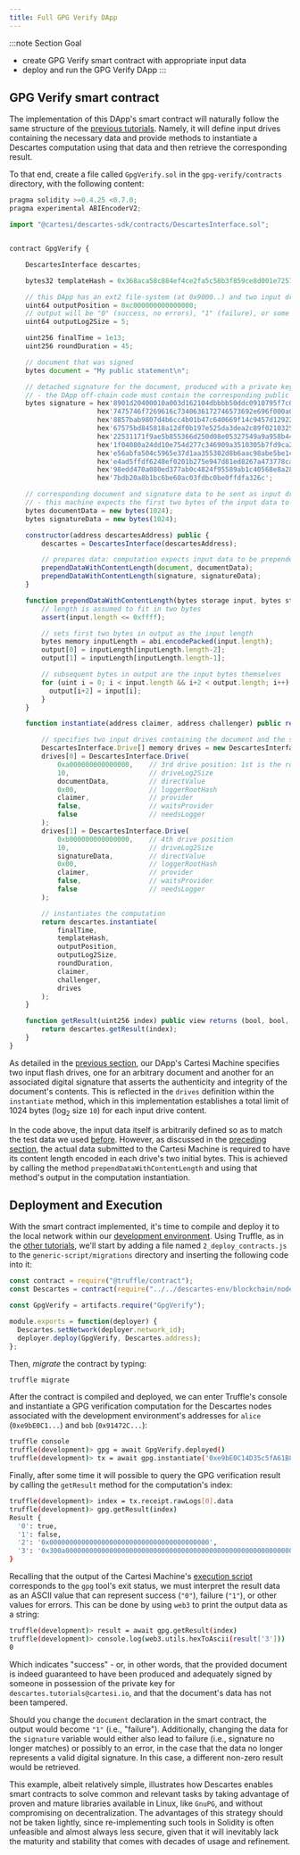 ```yaml
---
title: Full GPG Verify DApp
---
```


:::note Section Goal
- create GPG Verify smart contract with appropriate input data
- deploy and run the GPG Verify DApp
:::


## GPG Verify smart contract

The implementation of this DApp's smart contract will naturally follow the same structure of the [previous tutorials](../../calculator/full-dapp). Namely, it will define input drives containing the necessary data and provide methods to instantiate a Descartes computation using that data and then retrieve the corresponding result.

To that end, create a file called `GpgVerify.sol` in the `gpg-verify/contracts` directory, with the following content:

```javascript
pragma solidity >=0.4.25 <0.7.0;
pragma experimental ABIEncoderV2;

import "@cartesi/descartes-sdk/contracts/DescartesInterface.sol";


contract GpgVerify {

    DescartesInterface descartes;

    bytes32 templateHash = 0x368aca58c884ef4ce2fa5c58b3f859ce8d001e725706f2d1e329fa1d7ae72f52;

    // this DApp has an ext2 file-system (at 0x9000..) and two input drives (at 0xa000.. and 0xb000..), so the output will be at 0xc000..
    uint64 outputPosition = 0xc000000000000000;
    // output will be "0" (success, no errors), "1" (failure), or some other error code that certainly fits into the minimum size of 32 bytes
    uint64 outputLog2Size = 5;

    uint256 finalTime = 1e13;
    uint256 roundDuration = 45;

    // document that was signed
    bytes document = "My public statement\n";

    // detached signature for the document, produced with a private key
    // - the DApp off-chain code must contain the corresponding public key in order to verify the signature
    bytes signature = hex'8901d20400010a003d162104dbbbb50ddc0910795f7c0b48a86d9cb964eb527e05025f19fa431f1c6465736361727465732e'
                      hex'7475746f7269616c7340636172746573692e696f000a0910a86d9cb964eb527ed88f0bf745cac22eca54a050edf5ce62ab5c'
                      hex'8857bab9807d4b6cc4b01b47c640669f14c9457d129225d005585f7a4cec2c41bd088b0d622c4ee29eecb4a451461e421d00'
                      hex'67575bd845818a12df0b197e525da3dea2c89f0210325d766a11da824d9469bea5add6c9f91c09098f72cca806f4b0eb3ff6'
                      hex'22531171f9ae5b855366d250d08e05327549a9a958b44530f2a05cd9b6aa463eda223f16ff8655ab2e4bf7f66bb2fa29913c'
                      hex'1f04080a24dd10e754d277c346909a3510305b7fd9ca2a4bbd412fc50818331b40461380174434f90046bfb6278419b69259'
                      hex'e56abfa504c5965e37d1aa355302d8b6aac98abe5be1c02c78d5a2e9e4df0eba43a91717407811e20b800120f349aa1b51a1'
                      hex'e4ad5ffdf6248ef0201b275e947d81ed8267a473778cab78ead5f39e60edaf9c17a6c558eeb0ca7e7acc1343a1f7a431d215'
                      hex'98edd470a080ed377ab0c4824f95589ab1c40568e8a28b36ac20116586f89ebe193af5898aa947ada15bbbb8d09e3894c33d'
                      hex'7bdb20a8b1bc6be60ac03fdbc0be0ffdfa326c';

    // corresponding document and signature data to be sent as input drives to the off-chain Cartesi Machine
    // - this machine expects the first two bytes of the input data to encode the length of the content of interest
    bytes documentData = new bytes(1024);
    bytes signatureData = new bytes(1024);

    constructor(address descartesAddress) public {
        descartes = DescartesInterface(descartesAddress);

        // prepares data: computation expects input data to be prepended by two bytes that encode the length of the content
        prependDataWithContentLength(document, documentData);
        prependDataWithContentLength(signature, signatureData);
    }

    function prependDataWithContentLength(bytes storage input, bytes storage output) internal {
        // length is assumed to fit in two bytes
        assert(input.length <= 0xffff);

        // sets first two bytes in output as the input length
        bytes memory inputLength = abi.encodePacked(input.length);
        output[0] = inputLength[inputLength.length-2];
        output[1] = inputLength[inputLength.length-1];

        // subsequent bytes in output are the input bytes themselves
        for (uint i = 0; i < input.length && i+2 < output.length; i++) {
          output[i+2] = input[i];
        }
    }

    function instantiate(address claimer, address challenger) public returns (uint256) {

        // specifies two input drives containing the document and the signature
        DescartesInterface.Drive[] memory drives = new DescartesInterface.Drive[](2);
        drives[0] = DescartesInterface.Drive(
            0xa000000000000000,    // 3rd drive position: 1st is the root file-system (0x8000..), 2nd is the dapp-data file-system (0x9000..)
            10,                    // driveLog2Size
            documentData,          // directValue
            0x00,                  // loggerRootHash
            claimer,               // provider
            false,                 // waitsProvider
            false                  // needsLogger
        );
        drives[1] = DescartesInterface.Drive(
            0xb000000000000000,    // 4th drive position
            10,                    // driveLog2Size
            signatureData,         // directValue
            0x00,                  // loggerRootHash
            claimer,               // provider
            false,                 // waitsProvider
            false                  // needsLogger
        );

        // instantiates the computation
        return descartes.instantiate(
            finalTime,
            templateHash,
            outputPosition,
            outputLog2Size,
            roundDuration,
            claimer,
            challenger,
            drives
        );
    }

    function getResult(uint256 index) public view returns (bool, bool, address, bytes memory) {
        return descartes.getResult(index);
    }
}
```

As detailed in the [previous section](../cartesi-machine/#full-machine-implementation), our DApp's Cartesi Machine specifies two input flash drives, one for an arbitrary document and another for an associated digital signature that asserts the authenticity and integrity of the document's contents. This is reflected in the `drives` definition within the `instantiate` method, which in this implementation establishes a total limit of 1024 bytes (log<sub>2</sub> size `10`) for each input drive content.

In the code above, the input data itself is arbitrarily defined so as to match the test data we used [before](../ext2-gpg/#test-data). However, as discussed in the [preceding section](../cartesi-machine), the actual data submitted to the Cartesi Machine is required to have its content length encoded in each drive's two initial bytes. This is achieved by calling the method `prependDataWithContentLength` and using that method's output in the computation instantiation.


## Deployment and Execution

With the smart contract implemented, it's time to compile and deploy it to the local network within our [development environment](../../descartes-env). Using Truffle, as in the [other tutorials](../../helloworld/deploy-run#deployment), we'll start by adding a file named `2_deploy_contracts.js` to the `generic-script/migrations` directory and inserting the following code into it:

```javascript
const contract = require("@truffle/contract");
const Descartes = contract(require("../../descartes-env/blockchain/node_modules/@cartesi/descartes-sdk/build/contracts/Descartes.json"));

const GpgVerify = artifacts.require("GpgVerify");

module.exports = function(deployer) {
  Descartes.setNetwork(deployer.network_id);
  deployer.deploy(GpgVerify, Descartes.address);
};
```

Then, *migrate* the contract by typing:

```bash
truffle migrate
```

After the contract is compiled and deployed, we can enter Truffle's console and instantiate a GPG verification computation for the Descartes nodes associated with the development environment's addresses for `alice` (`0xe9bE0C1...`) and `bob` (`0x91472C...`):

```bash
truffle console
truffle(development)> gpg = await GpgVerify.deployed()
truffle(development)> tx = await gpg.instantiate('0xe9bE0C14D35c5fA61B8c0B34f4c4e2891eC12e7E', '0x91472CCE70B1080FdD969D41151F2763a4A22717')
```

Finally, after some time it will possible to query the GPG verification result by calling the `getResult` method for the computation's index:

```bash
truffle(development)> index = tx.receipt.rawLogs[0].data
truffle(development)> gpg.getResult(index)
Result {
  '0': true,
  '1': false,
  '2': '0x0000000000000000000000000000000000000000',
  '3': '0x300a000000000000000000000000000000000000000000000000000000000000'
}
```

Recalling that the output of the Cartesi Machine's [execution script](../cartesi-machine/#final-execution-script) corresponds to the `gpg` tool's exit status, we must interpret the result data as an ASCII value that can represent success (`"0"`), failure (`"1"`), or other values for errors. This can be done by using `web3` to print the output data as a string:

```bash
truffle(development)> result = await gpg.getResult(index)
truffle(development)> console.log(web3.utils.hexToAscii(result['3']))
0
```

Which indicates "success" - or, in other words, that the provided document is indeed guaranteed to have been produced and adequately signed by someone in possession of the private key for `descartes.tutorials@cartesi.io`, and that the document's data has not been tampered.

Should you change the `document` declaration in the smart contract, the output would become `"1"` (i.e., "failure"). Additionally, changing the data for the `signature` variable would either also lead to failure (i.e., signature no longer matches) or possibly to an error, in the case that the data no longer represents a valid digital signature. In this case, a different non-zero result would be retrieved.

This example, albeit relatively simple, illustrates how Descartes enables smart contracts to solve common and relevant tasks by taking advantage of proven and mature libraries available in Linux, like `GnuPG`, and without compromising on decentralization. The advantages of this strategy should not be taken lightly, since re-implementing such tools in Solidity is often unfeasible and almost always less secure, given that it will inevitably lack the maturity and stability that comes with decades of usage and refinement.
